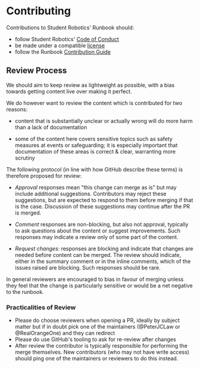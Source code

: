 # Contributing

Contributions to Student Robotics' Runbook should:

* follow Student Robotics' [Code of Conduct][code-of conduct]
* be made under a compatible [license][license]
* follow the Runbook [Contribution Guide][contribution-guide]

[code-of conduct]: https://opsmanual.studentrobotics.org/about-the-charity/code-of-conduct
[license]: ./LICENSE
[contribution-guide]: docs/contributing.md

## Review Process

We should aim to keep review as lightweight as possible, with a bias towards
getting content live over making it perfect.

We do however want to review the content which is contributed for two reasons:

* content that is substantially unclear or actually wrong will do more harm than
  a lack of documentation

* some of the content here covers sensitive topics such as safety measures at
  events or safeguarding; it is especially important that documentation of these
  areas is correct & clear, warranting more scrutiny

The following protocol (in line with how GitHub describe these terms) is
therefore proposed for review:

* _Approval_ responses mean "this change can merge as is" but may include
  additional suggestions. Contributors may reject these suggestions, but are
  expected to respond to them before merging if that is the case. Discussion of
  these suggestions may continue after the PR is merged.

* _Comment_ responses are non-blocking, but also not approval, typically to ask
  questions about the content or suggest improvements. Such responses may
  indicate a review only of some part of the content.

* _Request changes_: responses are blocking and indicate that changes are needed
  before content can be merged. The review should indicate, either in the
  summary comment or in the inline comments, which of the issues raised are
  blocking. Such responses should be rare.

In general reviewers are encouraged to bias in favour of merging unless they
feel that the change is particularly sensitive or would be a net negative to the
runbook.

### Practicalities of Review

* Please do choose reviewers when opening a PR, ideally by subject matter but if
  in doubt pick one of the maintainers (@PeterJCLaw or @RealOrangeOne) and they
  can redirect
* Please do use GitHub's tooling to ask for re-review after changes
* After review the contributor is typically responsible for performing the merge
  themselves. New contributors (who may not have write access) should ping one
  of the maintainers or reviewers to do this instead.
